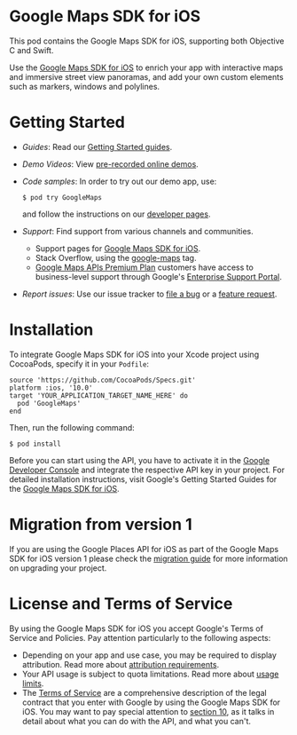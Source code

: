 # Google Maps SDK for iOS

This pod contains the Google Maps SDK for iOS, supporting both Objective C and
Swift.

Use the [Google Maps SDK for iOS](https://developers.google.com/maps/documentation/ios-sdk/)
to enrich your app with interactive maps and immersive street view panoramas,
and add your own custom elements such as markers, windows and polylines.

# Getting Started

*   *Guides*: Read our [Getting Started guides](https://developers.google.com/maps/documentation/ios-sdk/intro).
*   *Demo Videos*: View [pre-recorded online demos](https://developers.google.com/maps/documentation/ios-sdk/#demos).
*   *Code samples*: In order to try out our demo app, use:

    ```
    $ pod try GoogleMaps
    ```

    and follow the instructions on our [developer pages](https://developers.google.com/maps/documentation/ios-sdk/code-samples).

*   *Support*: Find support from various channels and communities.

    *   Support pages for [Google Maps SDK for iOS](https://developers.google.com/maps/documentation/ios-sdk/support).
    *   Stack Overflow, using the [google-maps](https://stackoverflow.com/questions/tagged/google-maps)
        tag.
    *   [Google Maps APIs Premium Plan](https://developers.google.com/maps/premium/support)
        customers have access to business-level support through Google's
        [Enterprise Support Portal](https://google.secure.force.com/).

*   *Report issues*: Use our issue tracker to [file a bug](https://code.google.com/p/gmaps-api-issues/issues/entry?template=Maps%20SDK%20for%20iOS%20-%20Bug)
    or a [feature request](https://code.google.com/p/gmaps-api-issues/issues/entry?template=Maps%20SDK%20for%20iOS%20-%20Feature%20Request).

# Installation

To integrate Google Maps SDK for iOS into your Xcode project using CocoaPods,
specify it in your `Podfile`:

```
source 'https://github.com/CocoaPods/Specs.git'
platform :ios, '10.0'
target 'YOUR_APPLICATION_TARGET_NAME_HERE' do
  pod 'GoogleMaps'
end
```

Then, run the following command:

```
$ pod install
```

Before you can start using the API, you have to activate it in the [Google
Developer Console](https://console.developers.google.com/) and integrate the
respective API key in your project. For detailed installation instructions,
visit Google's Getting Started Guides for the [Google Maps SDK for iOS](https://developers.google.com/maps/documentation/ios-sdk/start).

# Migration from version 1

If you are using the Google Places API for iOS as part of the Google Maps SDK
for iOS version 1 please check the [migration guide](https://developers.google.com/places/migrate-to-v2)
for more information on upgrading your project.

# License and Terms of Service

By using the Google Maps SDK for iOS you accept Google's Terms of Service and
Policies. Pay attention particularly to the following aspects:

*   Depending on your app and use case, you may be required to display
    attribution. Read more about [attribution requirements](https://developers.google.com/maps/documentation/ios-sdk/intro#attribution_requirements).
*   Your API usage is subject to quota limitations. Read more about [usage
    limits](https://developers.google.com/maps/pricing-and-plans/).
*   The [Terms of Service](https://developers.google.com/maps/terms) are a
    comprehensive description of the legal contract that you enter with Google
    by using the Google Maps SDK for iOS. You may want to pay special attention
    to [section 10](https://developers.google.com/maps/terms#10-license-restrictions),
    as it talks in detail about what you can do with the API, and what you
    can't.
